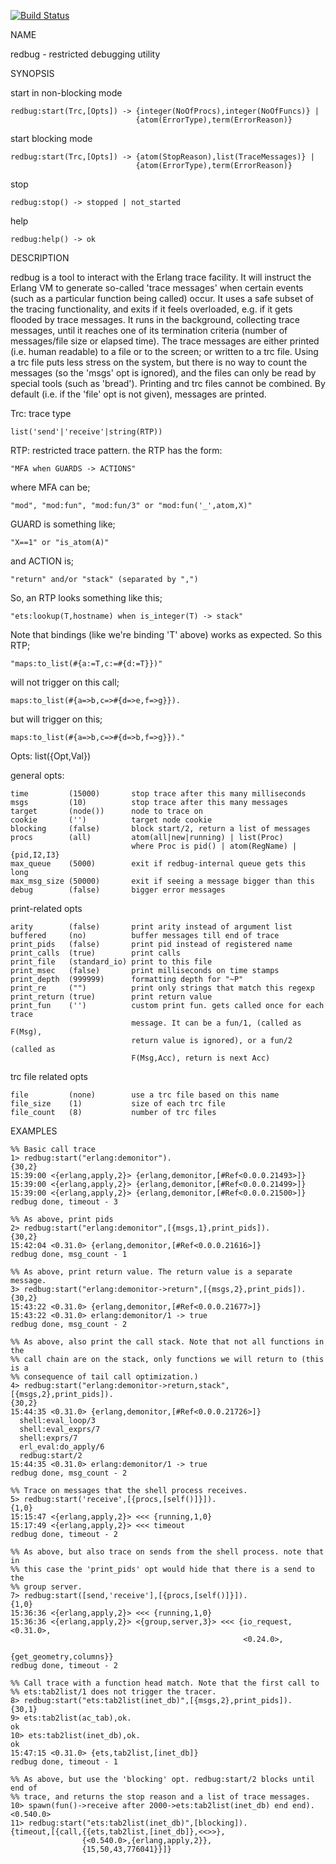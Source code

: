 [![Build Status](https://travis-ci.org/massemanet/redbug.svg?branch=master)](https://travis-ci.org/massemanet/redbug)

NAME

redbug - restricted debugging utility

SYNOPSIS

start in non-blocking mode

    redbug:start(Trc,[Opts]) -> {integer(NoOfProcs),integer(NoOfFuncs)} |
                                {atom(ErrorType),term(ErrorReason)}
start blocking mode

    redbug:start(Trc,[Opts]) -> {atom(StopReason),list(TraceMessages)} |
                                {atom(ErrorType),term(ErrorReason)}

stop

    redbug:stop() -> stopped | not_started

help

    redbug:help() -> ok

DESCRIPTION

redbug is a tool to interact with the Erlang trace facility. It will instruct
the Erlang VM to generate so-called 'trace messages' when certain events
(such as a particular function being called) occur. It uses a safe subset of
the tracing functionality, and exits if it feels overloaded, e.g. if it gets
flooded by trace messages. It runs in the background, collecting trace
messages, until it reaches one of its termination criteria (number of
messages/file size or elapsed time). The trace messages are either printed
(i.e. human readable) to a file or to the screen; or written to a trc file.
Using a trc file puts less stress on the system, but there is no way to count
the messages (so the 'msgs' opt is ignored), and the files can only be read
by special tools (such as 'bread'). Printing and trc files cannot be
combined.  By default (i.e. if the 'file' opt is not given), messages are
printed.


Trc: trace type

    list('send'|'receive'|string(RTP))

RTP:  restricted trace pattern. the RTP has the form:

    "MFA when GUARDS -> ACTIONS"

where MFA can be;

    "mod", "mod:fun", "mod:fun/3" or "mod:fun('_',atom,X)"

GUARD is something like;

    "X==1" or "is_atom(A)"

and ACTION is;

    "return" and/or "stack" (separated by ",")

So, an RTP looks something like this;

    "ets:lookup(T,hostname) when is_integer(T) -> stack"

Note that bindings (like we're binding 'T' above) works as expected.
So this RTP;

    "maps:to_list(#{a:=T,c:=#{d:=T}})"

will not trigger on this call;

```maps:to_list(#{a=>b,c=>#{d=>e,f=>g}}).```

but will trigger on this;

```maps:to_list(#{a=>b,c=>#{d=>b,f=>g}})."```

Opts: list({Opt,Val})

general opts:

    time         (15000)       stop trace after this many milliseconds
    msgs         (10)          stop trace after this many messages
    target       (node())      node to trace on
    cookie       ('')          target node cookie
    blocking     (false)       block start/2, return a list of messages
    procs        (all)         atom(all|new|running) | list(Proc)
                               where Proc is pid() | atom(RegName) | {pid,I2,I3}
    max_queue    (5000)        exit if redbug-internal queue gets this long
    max_msg_size (50000)       exit if seeing a message bigger than this
    debug        (false)       bigger error messages

print-related opts

    arity        (false)       print arity instead of argument list
    buffered     (no)          buffer messages till end of trace
    print_pids   (false)       print pid instead of registered name
    print_calls  (true)        print calls
    print_file   (standard_io) print to this file
    print_msec   (false)       print milliseconds on time stamps
    print_depth  (999999)      formatting depth for "~P"
    print_re     ("")          print only strings that match this regexp
    print_return (true)        print return value
    print_fun    ('')          custom print fun. gets called once for each trace
                               message. It can be a fun/1, (called as F(Msg),
                               return value is ignored), or a fun/2 (called as
                               F(Msg,Acc), return is next Acc)

trc file related opts

    file         (none)        use a trc file based on this name
    file_size    (1)           size of each trc file
    file_count   (8)           number of trc files

EXAMPLES

    %% Basic call trace
    1> redbug:start("erlang:demonitor").
    {30,2}
    15:39:00 <{erlang,apply,2}> {erlang,demonitor,[#Ref<0.0.0.21493>]}
    15:39:00 <{erlang,apply,2}> {erlang,demonitor,[#Ref<0.0.0.21499>]}
    15:39:00 <{erlang,apply,2}> {erlang,demonitor,[#Ref<0.0.0.21500>]}
    redbug done, timeout - 3

    %% As above, print pids
    2> redbug:start("erlang:demonitor",[{msgs,1},print_pids]).
    {30,2}
    15:42:04 <0.31.0> {erlang,demonitor,[#Ref<0.0.0.21616>]}
    redbug done, msg_count - 1

    %% As above, print return value. The return value is a separate message.
    3> redbug:start("erlang:demonitor->return",[{msgs,2},print_pids]).
    {30,2}
    15:43:22 <0.31.0> {erlang,demonitor,[#Ref<0.0.0.21677>]}
    15:43:22 <0.31.0> erlang:demonitor/1 -> true
    redbug done, msg_count - 2

    %% As above, also print the call stack. Note that not all functions in the
    %% call chain are on the stack, only functions we will return to (this is a
    %% consequence of tail call optimization.)
    4> redbug:start("erlang:demonitor->return,stack",[{msgs,2},print_pids]).
    {30,2}
    15:44:35 <0.31.0> {erlang,demonitor,[#Ref<0.0.0.21726>]}
      shell:eval_loop/3
      shell:eval_exprs/7
      shell:exprs/7
      erl_eval:do_apply/6
      redbug:start/2
    15:44:35 <0.31.0> erlang:demonitor/1 -> true
    redbug done, msg_count - 2

    %% Trace on messages that the shell process receives.
    5> redbug:start('receive',[{procs,[self()]}]).
    {1,0}
    15:15:47 <{erlang,apply,2}> <<< {running,1,0}
    15:17:49 <{erlang,apply,2}> <<< timeout
    redbug done, timeout - 2

    %% As above, but also trace on sends from the shell process. note that in
    %% this case the 'print_pids' opt would hide that there is a send to the
    %% group server.
    7> redbug:start([send,'receive'],[{procs,[self()]}]).
    {1,0}
    15:36:36 <{erlang,apply,2}> <<< {running,1,0}
    15:36:36 <{erlang,apply,2}> <{group,server,3}> <<< {io_request,<0.31.0>,
                                                        <0.24.0>,
                                                        {get_geometry,columns}}
    redbug done, timeout - 2

    %% Call trace with a function head match. Note that the first call to
    %% ets:tab2list/1 does not trigger the tracer.
    8> redbug:start("ets:tab2list(inet_db)",[{msgs,2},print_pids]).
    {30,1}
    9> ets:tab2list(ac_tab),ok.
    ok
    10> ets:tab2list(inet_db),ok.
    ok
    15:47:15 <0.31.0> {ets,tab2list,[inet_db]}
    redbug done, timeout - 1

    %% As above, but use the 'blocking' opt. redbug:start/2 blocks until end of
    %% trace, and returns the stop reason and a list of trace messages.
    10> spawn(fun()->receive after 2000->ets:tab2list(inet_db) end end).
    <0.540.0>
    11> redbug:start("ets:tab2list(inet_db)",[blocking]).
    {timeout,[{call,{{ets,tab2list,[inet_db]},<<>>},
                    {<0.540.0>,{erlang,apply,2}},
                    {15,50,43,776041}}]}
